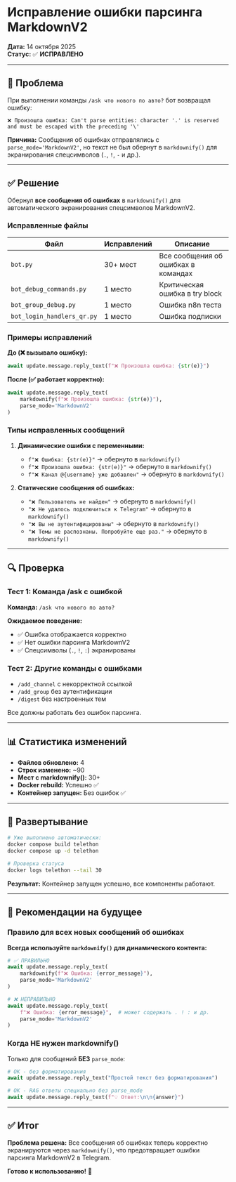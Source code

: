 # Исправление ошибки парсинга MarkdownV2

**Дата:** 14 октября 2025  
**Статус:** ✅ **ИСПРАВЛЕНО**

---

## 🐛 Проблема

При выполнении команды `/ask что нового по авто?` бот возвращал ошибку:

```
❌ Произошла ошибка: Can't parse entities: character '.' is reserved and must be escaped with the preceding '\'
```

**Причина:** Сообщения об ошибках отправлялись с `parse_mode='MarkdownV2'`, но текст не был обернут в `markdownify()` для экранирования спецсимволов (`.`, `!`, `-` и др.).

---

## ✅ Решение

Обернул **все сообщения об ошибках** в `markdownify()` для автоматического экранирования спецсимволов MarkdownV2.

### Исправленные файлы

| Файл | Исправлений | Описание |
|------|-------------|----------|
| `bot.py` | 30+ мест | Все сообщения об ошибках в командах |
| `bot_debug_commands.py` | 1 место | Критическая ошибка в try block |
| `bot_group_debug.py` | 1 место | Ошибка n8n теста |
| `bot_login_handlers_qr.py` | 1 место | Ошибка подписки |

### Примеры исправлений

**До (❌ вызывало ошибку):**
```python
await update.message.reply_text(f"❌ Произошла ошибка: {str(e)}")
```

**После (✅ работает корректно):**
```python
await update.message.reply_text(
    markdownify(f"❌ Произошла ошибка: {str(e)}"),
    parse_mode='MarkdownV2'
)
```

### Типы исправленных сообщений

1. **Динамические ошибки с переменными:**
   - `f"❌ Ошибка: {str(e)}"` → обернуто в `markdownify()`
   - `f"❌ Произошла ошибка: {str(e)}"` → обернуто в `markdownify()`
   - `f"❌ Канал @{username} уже добавлен"` → обернуто в `markdownify()`

2. **Статические сообщения об ошибках:**
   - `"❌ Пользователь не найден"` → обернуто в `markdownify()`
   - `"❌ Не удалось подключиться к Telegram"` → обернуто в `markdownify()`
   - `"❌ Вы не аутентифицированы"` → обернуто в `markdownify()`
   - `"❌ Темы не распознаны. Попробуйте еще раз."` → обернуто в `markdownify()`

---

## 🔍 Проверка

### Тест 1: Команда /ask с ошибкой

**Команда:** `/ask что нового по авто?`

**Ожидаемое поведение:**
- ✅ Ошибка отображается корректно
- ✅ Нет ошибки парсинга MarkdownV2
- ✅ Спецсимволы (`.`, `!`, `:`) экранированы

### Тест 2: Другие команды с ошибками

- `/add_channel` с некорректной ссылкой
- `/add_group` без аутентификации
- `/digest` без настроенных тем

Все должны работать без ошибок парсинга.

---

## 📊 Статистика изменений

- **Файлов обновлено:** 4
- **Строк изменено:** ~90
- **Мест с markdownify():** 30+
- **Docker rebuild:** Успешно ✅
- **Контейнер запущен:** Без ошибок ✅

---

## 🚀 Развертывание

```bash
# Уже выполнено автоматически:
docker compose build telethon
docker compose up -d telethon

# Проверка статуса
docker logs telethon --tail 30
```

**Результат:** Контейнер запущен успешно, все компоненты работают.

---

## 📝 Рекомендации на будущее

### Правило для всех новых сообщений об ошибках

**Всегда используйте `markdownify()` для динамического контента:**

```python
# ✅ ПРАВИЛЬНО
await update.message.reply_text(
    markdownify(f"❌ Ошибка: {error_message}"),
    parse_mode='MarkdownV2'
)

# ❌ НЕПРАВИЛЬНО
await update.message.reply_text(
    f"❌ Ошибка: {error_message}",  # может содержать . ! : и др.
    parse_mode='MarkdownV2'
)
```

### Когда НЕ нужен markdownify()

Только для сообщений **БЕЗ** `parse_mode`:

```python
# ОК - без форматирования
await update.message.reply_text("Простой текст без форматирования")

# ОК - RAG ответы специально без parse_mode
await update.message.reply_text(f"💡 Ответ:\n\n{answer}")
```

---

## ✅ Итог

**Проблема решена:** Все сообщения об ошибках теперь корректно экранируются через `markdownify()`, что предотвращает ошибки парсинга MarkdownV2 в Telegram.

**Готово к использованию!** 🎉

